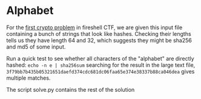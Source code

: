 # Alphabet

For the [first crypto problem](https://github.com/Sporax/ctf-writeups/blob/master/2018/fireshell-ctf/submit_the_flag_that_is_here.7z) in fireshell CTF, we are given this input file containing a bunch of strings that look like hashes. Checking their lengths tells us they have length 64 and 32, which suggests they might be sha256 and md5 of some input.

Run a quick test to see whether all characters of the "alphabet" are directly hashed:
`echo -n e | sha256sum`
searching for the result in the large text file, `3f79bb7b435b05321651daefd374cdc681dc06faa65e374e38337b88ca046dea` gives multiple matches.

The script solve.py contains the rest of the solution
